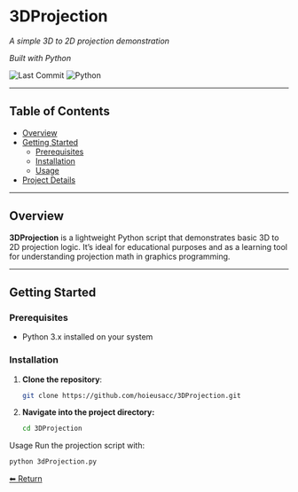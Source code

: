 # 3DProjection

_A simple 3D to 2D projection demonstration_

_Built with Python_

![Last Commit](https://img.shields.io/github/last-commit/hoieusacc/3DProjection?style=flat-square)
![Python](https://img.shields.io/badge/Python-3776AB?style=flat-square&logo=python&logoColor=white)

---

## Table of Contents
- [Overview](#overview)
- [Getting Started](#getting-started)
  - [Prerequisites](#prerequisites)
  - [Installation](#installation)
  - [Usage](#usage)
- [Project Details](#project-details)

---

## Overview

**3DProjection** is a lightweight Python script that demonstrates basic 3D to 2D projection logic. It’s ideal for educational purposes and as a learning tool for understanding projection math in graphics programming.

---

## Getting Started

### Prerequisites

- Python 3.x installed on your system

### Installation

1. **Clone the repository**:  
   ```bash
   git clone https://github.com/hoieusacc/3DProjection.git
2. **Navigate into the project directory:**
   ```bash
   cd 3DProjection
Usage
Run the projection script with:
  ```bash
  python 3dProjection.py
```
[⬅ Return](#3DProjection)
